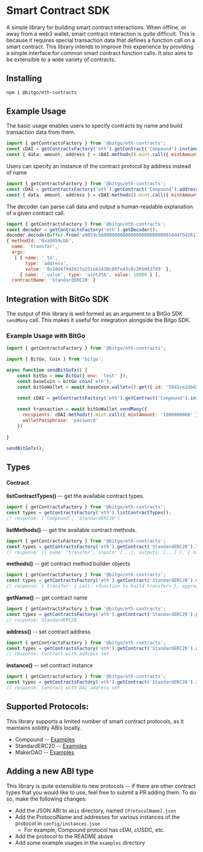 # Smart Contract SDK

A simple library for building smart contract interactions. When offline, or away from a web3 wallet, smart 
contract interaction is quite difficult. This is because it requires special transaction data that defines 
a function call on a smart contract. This library intends to improve this experience by providing a simple interface
for common smart contract function calls. It also aims to be extensible to a wide variety of contracts.

## Installing

```bash
npm i @bitgo/eth-contracts
```

## Example Usage


The basic usage enables users to specify contracts by name and build transaction data from them.
```js
import { getContractsFactory } from '@bitgo/eth-contracts';
const cDAI = getContractsFactory('eth').getContract('Compound').instance('cDAI');
const { data, amount, address } = cDAI.methods().mint.call({ mintAmount: '1000000000' });
```

Users can specify an instance of the contract protocol by address instead of name
```js
import { getContractsFactory } from '@bitgo/eth-contracts';
const cDAI = getContractsFactory('eth').getContract('Compound').address('0x5d3a536e4d6dbd6114cc1ead35777bab948e3643');
const { data, amount, address } = cDAI.methods().mint.call({ mintAmount: '1000000000' });
```

The decoder can parse call data and output a human-readable explanation of a given contract call.
```js
import { getContractsFactory } from '@bitgo/eth-contracts';
const decoder = getContractsFactory('eth').getDecoder();
decoder.decode(Buffer.from('a9059cbb00000000000000000000000010d4f942617a231eb1430c88fe43c8c2050437d90000000000000000000000000000000000000000000000000000000000002710', 'hex'));
{ methodId: '0xa9059cbb',
  name: 'transfer',
  args:
   [ { name: '_to',
       type: 'address',
       value: '0x10d4f942617a231eb1430c88fe43c8c2050437d9' },
     { name: '_value', type: 'uint256', value: 10000 } ],
  contractName: 'StandardERC20' }
```


## Integration with BitGo SDK

The output of this library is well formed as an argument to a BitGo SDK `sendMany` call. This makes it useful for 
integration alongside the Bitgo SDK.

### Example Usage with BitGo

```js
import { getContractsFactory } from '@bitgo/eth-contracts';

import { BitGo, Coin } from 'bitgo';

async function sendBitGoTx() {
    const bitGo = new BitGo({ env: 'test' });
    const baseCoin = bitGo.coin('eth');
    const bitGoWallet = await baseCoin.wallets().get({ id: '5941ce2db42fcbc70717e5a898fd1595' });

    const cDAI = getContractsFactory('eth').getContract('Compound').instance('cDAI');
    
    const transaction = await bitGoWallet.sendMany({
      recipients: cDAI.methods().mint.call({ mintAmount: '1000000000' }),
      walletPassphrase: 'password'
    })
      
}

sendBitGoTx();
```

## Types

#### Contract
**listContractTypes()** -- get the available contract types.
```js
import { getContractsFactory } from '@bitgo/eth-contracts';
const types = getContractsFactory('eth').listContractTypes();
// response: ['Compound', 'StandardERC20']
```

**listMethods()** -- get the available contract methods.
```js
import { getContractsFactory } from '@bitgo/eth-contracts';
const types = getContractsFactory('eth').getContract('StandardERC20').listMethods();
// response: [{ name: 'transfer', inputs: [...], outputs: [...] }, { name: 'approve', ... }]
```

**methods()** -- get contract method builder objects
```js
import { getContractsFactory } from '@bitgo/eth-contracts';
const types = getContractsFactory('eth').getContract('StandardERC20').methods();
// response: { transfer: { call: <function to build transfer> }, approve: { call: <function to build approve> } }
```

**getName()** -- get contract name
```js
import { getContractsFactory } from '@bitgo/eth-contracts';
const types = getContractsFactory('eth').getContract('StandardERC20').getName();
// response: StandardERC20
```

**address()** -- set contract address
```js
import { getContractsFactory } from '@bitgo/eth-contracts';
const types = getContractsFactory('eth').getContract('StandardERC20').address('0x5d3a536e4d6dbd6114cc1ead35777bab948e3643');
// response: Contract with address set
```

**instance()** -- set contract instance
```js
import { getContractsFactory } from '@bitgo/eth-contracts';
const types = getContractsFactory('eth').getContract('StandardERC20').instance('DAI');
// response: Contract with DAI address set
```

## Supported Protocols:

This library supports a limited number of smart contract protocols, as it maintains solidity ABIs locally. 
- Compound -- [Examples](./eth/examples/Compound)
- StandardERC20 -- [Examples](./eth/examples/StandardERC20)
- MakerDAO -- [Examples](./eth/examples/MakerDAO)

## Adding a new ABI type
This library is quite extensible to new protocols -- if there are other contract types that you would like to use, 
feel free to submit a PR adding them. To do so, make the following changes:
- Add the JSON ABI to `abis` directory, named `[ProtocolName].json`
- Add the ProtocolName and addresses for various instances of the protocol in `config/instances.json`
    - For example, Compound protocol has cDAI, cUSDC, etc.
- Add the protocol to the README above
- Add some example usages in the `examples` directory
